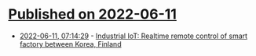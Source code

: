 # [Published on 2022-06-11](index.md)

* [2022-06-11, 07:14:29](https://news.ycombinator.com/item?id=31702619) - [Industrial IoT: Realtime remote control of smart factory between Korea, Finland](https://techxplore.com/news/2022-06-industrial-internet-real-time-remote-smart.html)
